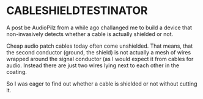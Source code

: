 # CABLESHIELDTESTINATOR

A post be AudioPilz from a while ago challanged me to build a device that non-invasively detects whether a cable is actually shielded or not. 

Cheap audio patch cables today often come unshielded. That means, that the second conductor (ground, the shield) is not actually a mesh of wires wrapped around the signal conductor (as I would expect it from cables for audio. Instead there are just two wires lying next to each other in the coating.

So I was eager to find out whether a cable is shielded or not without cutting it.



